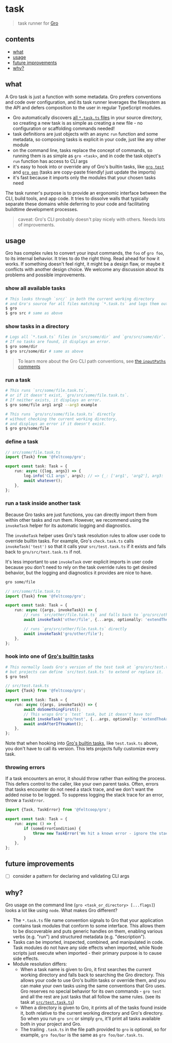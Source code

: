 # task

> task runner for
> [Gro](https://github.com/feltcoop/gro)

## contents

- [what](#what)
- [usage](#usage)
- [future improvements](#future-improvements)
- [why?](#why)

## what

A Gro task is just a function with some metadata.
Gro prefers conventions and code over configuration,
and its task runner leverages the filesystem as the API
and defers composition to the user in regular TypeScript modules.

- Gro automatically discovers [all `*.task.ts` files](../docs/tasks.md)
  in your source directory, so creating a new task is as simple as creating a new file -
  no configuration or scaffolding commands needed!
- task definitions are just objects with an async `run` function and some metadata,
  so composing tasks is explicit in your code, just like any other module
- on the command line, tasks replace the concept of commands,
  so running them is as simple as `gro <task>`,
  and in code the task object's `run` function has access to CLI args
- it's easy to hook into or override any of Gro's builtin tasks,
  like [`gro test`](../test.task.ts) and [`gro gen`](../gen.task.ts)
  (tasks are copy-paste friendly! just update the imports)
- it's fast because it imports only the modules that your chosen tasks need

The task runner's purpose is to provide an ergonomic interface
between the CLI, build tools, and app code.
It tries to dissolve walls that typically separate these domains
while deferring to your code and facilitating buildtime development processes.

> caveat: Gro's CLI probably doesn't play nicely with others. Needs lots of improvements.

## usage

Gro has complex rules to convert your input commands,
the `foo` of `gro foo`, to its internal behavior.
It tries to do the right thing. Read ahead for how it works.
If something doesn't feel right, it might be a design flaw,
or maybe it conflicts with another design choice.
We welcome any discussion about its problems and possible improvements.

### show all available tasks

```bash
# This looks through `src/` in both the current working directory
# and Gro's source for all files matching `*.task.ts` and logs them out.
$ gro
$ gro src # same as above
```

### show tasks in a directory

```bash
# Logs all `*.task.ts` files in `src/some/dir` and `gro/src/some/dir`.
# If no tasks are found, it displays an error.
$ gro some/dir
$ gro src/some/dir # same as above
```

> To learn more about the Gro CLI path conventions,
> see [the `inputPaths` comments](../fs/inputPath.ts)

### run a task

```bash
# This runs `src/some/file.task.ts`,
# or if it doesn't exist, `gro/src/some/file.task.ts`.
# If neither exists, it displays an error.
$ gro some/file arg1 arg2 --arg3 example

# This runs `gro/src/some/file.task.ts` directly
# without checking the current working directory,
# and displays an error if it doesn't exist.
$ gro gro/some/file
```

### define a task

```ts
// src/some/file.task.ts
import {Task} from '@feltcoop/gro';

export const task: Task = {
	run: async ({log, args}) => {
		log.info('CLI args', args); // => {_: ['arg1', 'arg2'], arg3: 'example'}
		await whatever();
	},
};
```

### run a task inside another task

Because Gro tasks are just functions,
you can directly import them from within other tasks and run them.
However, we recommend using the `invokeTask` helper
for its automatic logging and diagnostics.

The `invokeTask` helper uses Gro's task resolution rules
to allow user code to override builtin tasks.
For example, Gro's `check.task.ts` calls `invokeTask('test')`
so that it calls your `src/test.task.ts` if it exists
and falls back to `gro/src/test.task.ts` if not.

It's less important to use `invokeTask` over explicit imports in user code
because you don't need to rely on the task override rules to get desired behavior,
but the logging and diagnostics it provides are nice to have.

```bash
gro some/file
```

```ts
// src/some/file.task.ts
import {Task} from '@feltcoop/gro';

export const task: Task = {
	run: async ({args, invokeTask}) => {
		// runs `src/other/file.task.ts` and falls back to `gro/src/other/file.task.ts`
		await invokeTask('other/file', {...args, optionally: 'extendTheArgs'});

		// runs `gro/src/other/file.task.ts` directly
		await invokeTask('gro/other/file');
	},
};
```

### hook into one of [Gro's builtin tasks](../docs/tasks.md)

```bash
# This normally loads Gro's version of the test task at `gro/src/test.task.ts`,
# but projects can define `src/test.task.ts` to extend or replace it.
$ gro test
```

```ts
// src/test.task.ts
import {Task} from '@feltcoop/gro';

export const task: Task = {
	run: async ({args, invokeTask}) => {
		await doSomethingFirst();
		// This wraps Gro's `test` task, but it doesn't have to!
		await invokeTask('gro/test', {...args, optionally: 'extendTheArgs'});
		await andAfterIfYouWant();
	},
};
```

Note that when hooking into [Gro's builtin tasks](../docs/tasks.md),
like `test.task.ts` above, you don't have to call its version.
This lets projects fully customize every task.

### throwing errors

If a task encounters an error, it should throw rather than exiting the process.
This defers control to the caller, like your own parent tasks.
Often, errors that tasks encounter do not need a stack trace,
and we don't want the added noise to be logged.
To suppress logging the stack trace for an error,
throw a `TaskError`.

```ts
import {Task, TaskError} from '@feltcoop/gro';

export const task: Task = {
	run: async () => {
		if (someErrorCondition) {
			throw new TaskError('We hit a known error - ignore the stack trace!');
		}
	},
};
```

## future improvements

- [ ] consider a pattern for declaring and validating CLI args

## why?

Gro usage on the command line (`gro <task_or_directory> [...flags]`)
looks a lot like using `node`.
What makes Gro different?

- The `*.task.ts` file name convention signals to Gro that your application
  contains task modules that conform to some interface.
  This allows them to be discoverable and puts generic handles on them,
  enabling various verbs (e.g. "run") and
  structured metadata (e.g. "description").
- Tasks can be imported, inspected, combined, and manipulated in code.
  Task modules do not have any side effects when imported,
  while Node scripts just execute when imported -
  their primary purpose is to cause side effects.
- Module resolution differs:
  - When a task name is given to Gro,
    it first searches the current working directory and
    falls back to searching the Gro directory.
    This allows your code to use Gro's builtin tasks or override them,
    and you can make your own tasks using the same conventions that Gro uses.
    Gro reserves no special behavior for its own commands -
    `gro test` and all the rest are just tasks that all follow the same rules.
    (see its task at [`src/test.task.ts`](../test.task.ts))
  - When a directory is given to Gro,
    it prints all of the tasks found inside it,
    both relative to the current working directory and Gro's directory.
    So when you run `gro src` or simply `gro`,
    it'll print all tasks available both in your project and Gro.
  - The trailing `.task.ts` in the file path provided to `gro` is optional,
    so for example, `gro foo/bar` is the same as `gro foo/bar.task.ts`.
